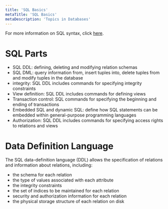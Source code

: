 ```yaml
---
title: 'SQL Basics'
metaTitle: 'SQL Basics'
metaDescription: 'Topics in Databases'
---
```


<link
  rel="stylesheet"
  href="https://cdn.jsdelivr.net/npm/katex@0.11.0/dist/katex.min.css"
  integrity="sha384-BdGj8xC2eZkQaxoQ8nSLefg4AV4/AwB3Fj+8SUSo7pnKP6Eoy18liIKTPn9oBYNG"
  crossOrigin="anonymous"
/>

For more information on SQL syntax, click [here](../web_programming/1_sql.mdx).

# SQL Parts

- SQL DDL: defining, deleting and modifying relation schemas
- SQL DML: query information from, insert tuples into, delete tuples from and modify tuples in the database
- integrity: SQL DDL includes commands for specifying integrity constraints
- View definition: SQL DDL includes commands for defining views
- Transaction control: SQL commands for specifying the beginning and ending of transactions
- Embedded SQL and dynamic SQL: define how SQL statements can be embedded within general-purpose programming languages
- Authorization: SQL DDL includes commands for specifying access rights to relations and views

# Data Definition Language

The SQL data-definition language (DDL) allows the specification of relations and information about relations, including:

- the schema for each relation
- the type of values associated with each attribute
- the integrity constraints
- the set of indices to be maintained for each relation
- security and authorization information for each relation
- the physical storage structure of each relation on disk
